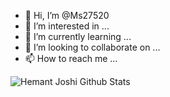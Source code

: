 - 👋 Hi, I’m @Ms27520
- 👀 I’m interested in ...
- 🌱 I’m currently learning ...
- 💞️ I’m looking to collaborate on ...
- 📫 How to reach me ...

<!---
Ms27520/Ms27520 is a ✨ special ✨ repository because its `README.md` (this file) appears on your GitHub profile.
You can click the Preview link to take a look at your changes.
--->




![Hemant Joshi Github Stats](https://github-readme-stats.vercel.app/api?username=Ms27520&show_icons=true&title_color=fff&icon_color=79ff97&text_color=9f9f9f&bg_color=151515&hide=["contribs"])
